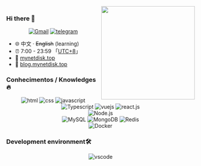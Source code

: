 <img align="right" width="250px" src="https://img.mynetdisk.top/profile/ironman.jpg" />

### Hi there 👋

<p align="center">
  <a href="mailto:myselfdisk@gmail.com" target="_blank"><img src="https://img.shields.io/badge/Gmail-c14438.svg?&style=flat-square&logo=gmail&logoColor=white" alt="Gmail"></a>
  <a href="https://t.me/MyNetdisk" target="_blank"><img src="https://img.shields.io/badge/Telegram-262968.svg?&style=flat-square&logo=telegram&logoColor=white" alt="telegram"></a>
</p>


- :globe_with_meridians: 中文 · ~~English~~ (learning)
- :alarm_clock: 7:00 - 23:59 「[UTC+8](https://time.is/UTC+8)」
- :link: [mynetdisk.top](https://mynetdisk.top)
- :link: [blog.mynetdisk.top](https://blog.mynetdisk.top)

### Conhecimentos / Knowledges🔥

<p align="center">
  <img alt="html" src="https://img.shields.io/badge/HTML-e34c26?style=flat-square&logo=html5&logoColor=white">
  <img alt="css" src="https://img.shields.io/badge/CSS-1572B6?style=flat-square&logo=css3">
  <img alt="javascript" src="https://img.shields.io/badge/JavaScript-000000?style=flat-square&logo=javascript">
  <img alt="Typescript" src="https://img.shields.io/badge/TypeScript-007ACC?style=flat-square&logo=TypeScript">
  <img alt="vuejs" src="https://img.shields.io/badge/Vue.js-000000?style=flat-square&logo=vue.js">
  <img alt="react.js" src="https://img.shields.io/badge/React.js-272C34?style=flat-square&logo=react">
  <br/>
  <img alt="Node.js" src="https://img.shields.io/badge/Node.js-333?style=flat-square&logo=Node.js">
  <br/>
  <img alt="MySQL" src="https://img.shields.io/badge/MySQL-eee?style=flat-square&logo=mysql">
  <img alt="MongoDB" src="https://img.shields.io/badge/MongoDB-999?style=flat-square&logo=MongoDB">
  <img alt="Redis" src="https://img.shields.io/badge/Redis-666?style=flat-square&logo=Redis">
  <br/>
  <img alt="Docker" src="https://img.shields.io/badge/Docker-333?style=flat-square&logo=Docker">
  <!--
  <img alt="python" src="https://img.shields.io/badge/Python-3572a5?style=flat-square&logo=python&logoColor=white">
  <img alt="TensorFlow" src="https://img.shields.io/badge/TensorFlow-ff6f00?style=flat-square&logo=tensorflow&logoColor=white">
  <img alt="Pytorch" src="https://img.shields.io/badge/Pytorch-ee4c2c?style=flat-square&logo=pytorch&logoColor=white">
  <br/>
  <img alt="c++" src="https://img.shields.io/badge/C++-f34b7d?style=flat-square&logo=c%2b%2b">
  <img alt="c" src="https://img.shields.io/badge/C-0b0b0b?style=flat-square&logo=c">
  -->
</p>

### Development environment🛠️
<p align="center">
  <img alt="vscode" src="https://img.shields.io/badge/VSCode-3860c4?style=flat-square&logo=visual-studio-code&logoColor=white">
</p>

<!-- 
### Stats
<a href="https://github.com/anuraghazra/github-readme-stats">
  <img align="center" src="https://github-readme-stats.vercel.app/api?username=MyNetdisk&show_icons=true&include_all_commits=true&theme=tokyonight" alt="MyNetdisk's github stats" />
</a>
<a href="https://github.com/anuraghazra/github-readme-stats">
  <img align="center" src="https://github-readme-stats.vercel.app/api/top-langs/?username=MyNetdisk&layout=compact&theme=tokyonight&hide=html,jupyter%20notebook" />
</a>
 -->
<!--
**MyNetdisk/MyNetdisk** is a ✨ _special_ ✨ repository because its `README.md` (this file) appears on your GitHub profile.

Here are some ideas to get you started:

- 🔭 I’m currently working on ...
- 🌱 I’m currently learning ...
- 👯 I’m looking to collaborate on ...
- 🤔 I’m looking for help with ...
- 💬 Ask me about ...
- 📫 How to reach me: ...
- 😄 Pronouns: ...
- ⚡ Fun fact: ...
-->

